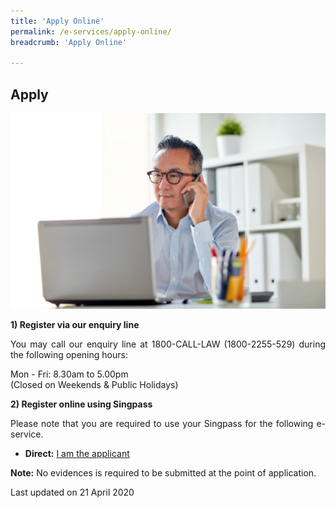 ```yaml
---
title: 'Apply Online'
permalink: /e-services/apply-online/
breadcrumb: 'Apply Online'

---
```



## Apply

<div class="image"><img src="/images/1504083328552.png/" style="width:600px" title="Apply Online" alt="Apply Online"></div>

**1) Register via our enquiry line**

<p style="text-align: justify">You may call our enquiry line at 1800-CALL-LAW (1800-2255-529) during the following opening hours:</p>

Mon - Fri: 8.30am to 5.00pm<br>
(Closed on Weekends & Public Holidays)

**2) Register online using Singpass**

<p style="text-align: justify">Please note that you are required to use your Singpass for the following e-service.</p>

* **Direct:**  [I am the applicant](https://eservices.mlaw.gov.sg/cmc/mediatorsportal/direct-intake/)

<p> <b>Note:</b> No evidences is required to be submitted at the point of application. </p> 

<p class="right-side-updated">Last updated on 21 April 2020</p> 
